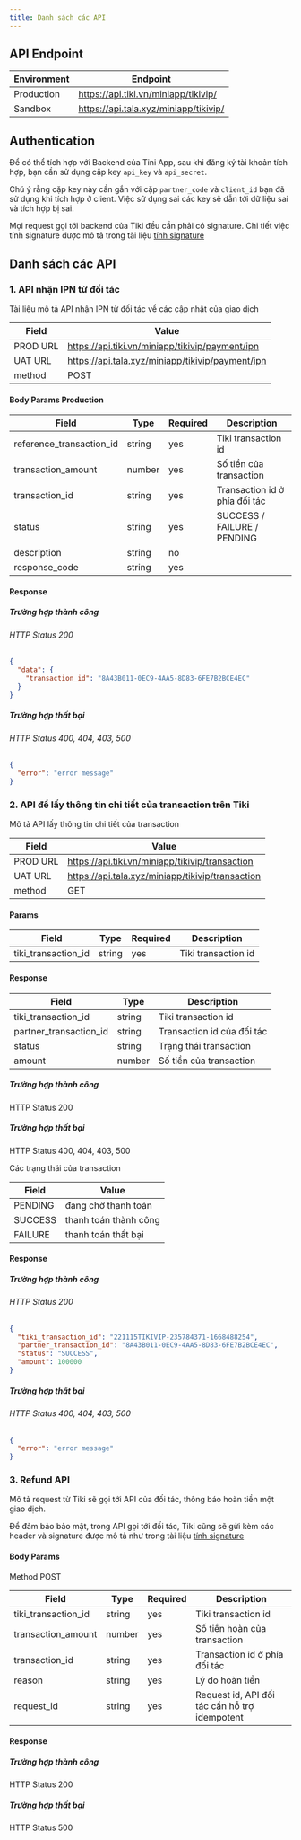 ```yaml
---
title: Danh sách các API
---
```


## API Endpoint

| Environment | Endpoint                              |
| ----------- | ------------------------------------- |
| Production  | https://api.tiki.vn/miniapp/tikivip/  |
| Sandbox     | https://api.tala.xyz/miniapp/tikivip/ |

## Authentication

Để có thể tích hợp với Backend của Tini App, sau khi đăng ký tài khoản tích hợp, bạn cần sử dụng cặp key `api_key` và `api_secret`.

Chú ý rằng cặp key này cần gắn với cặp `partner_code` và `client_id` bạn đã sử dụng khi tích hợp ở client. Việc sử dụng sai các key sẽ dẫn tới dữ liệu sai và tích hợp bị sai.

Mọi request gọi tới backend của Tiki đều cần phải có signature.
Chi tiết việc tính signature được mô tả trong tài liệu [tính signature](/docs/sdk/backend/api_signature)

## Danh sách các API

### 1. API nhận IPN từ đối tác

Tài liệu mô tả API nhận IPN từ đối tác về các cập nhật của giao dịch

| Field    | Value                                            |
| -------- | ------------------------------------------------ |
| PROD URL | https://api.tiki.vn/miniapp/tikivip/payment/ipn  |
| UAT URL  | https://api.tala.xyz/miniapp/tikivip/payment/ipn |
| method   | POST                                             |

#### Body Params Production

| Field                    | Type   | Required | Description                   |
| ------------------------ | ------ | -------- | ----------------------------- |
| reference_transaction_id | string | yes      | Tiki transaction id           |
| transaction_amount       | number | yes      | Số tiền của transaction       |
| transaction_id           | string | yes      | Transaction id ở phía đối tác |
| status                   | string | yes      | SUCCESS / FAILURE / PENDING   |
| description              | string | no       |                               |
| response_code            | string | yes      |                               |

#### Response

##### Trường hợp thành công

###### HTTP Status 200

```json
{
  "data": {
    "transaction_id": "8A43B011-0EC9-4AA5-8D83-6FE7B2BCE4EC"
  }
}
```

##### Trường hợp thất bại

###### HTTP Status 400, 404, 403, 500

```json
{
  "error": "error message"
}
```

### 2. API để lấy thông tin chi tiết của transaction trên Tiki

Mô tả API lấy thông tin chi tiết của transaction

| Field    | Value                                            |
| -------- | ------------------------------------------------ |
| PROD URL | https://api.tiki.vn/miniapp/tikivip/transaction  |
| UAT URL  | https://api.tala.xyz/miniapp/tikivip/transaction |
| method   | GET                                              |


#### Params

| Field               | Type   | Required | Description         |
| ------------------- | ------ | -------- | ------------------- |
| tiki_transaction_id | string | yes      | Tiki transaction id |

#### Response
| Field                  | Type   | Description                |
| ---------------------- | ------ | -------------------------- |
| tiki_transaction_id    | string | Tiki transaction id        |
| partner_transaction_id | string | Transaction id của đối tác |
| status                 | string | Trạng thái transaction     |
| amount                 | number | Số tiền của transaction    |

##### Trường hợp thành công

HTTP Status 200


##### Trường hợp thất bại

HTTP Status 400, 404, 403, 500

Các trạng thái của transaction

| Field   | Value                 |
| ------- | --------------------- |
| PENDING | đang chờ thanh toán   |
| SUCCESS | thanh toán thành công |
| FAILURE | thanh toán thất bại   |


#### Response

##### Trường hợp thành công

###### HTTP Status 200

```json
{
  "tiki_transaction_id": "221115TIKIVIP-235784371-1668488254",
  "partner_transaction_id": "8A43B011-0EC9-4AA5-8D83-6FE7B2BCE4EC",
  "status": "SUCCESS",
  "amount": 100000
}
```

##### Trường hợp thất bại

###### HTTP Status 400, 404, 403, 500

```json
{
  "error": "error message"
}
```

### 3. Refund API

Mô tả request từ Tiki sẽ gọi tới API của đối tác, thông báo hoàn tiền một giao dịch.

Để đảm bảo bảo mật, trong API gọi tới đối tác, Tiki cũng sẽ gửi kèm các header và signature được mô tả như trong tài liệu [tính signature](/docs/sdk/backend/api_signature)

#### Body Params

Method POST

| Field               | Type   | Required | Description                                   |
| ------------------- | ------ | -------- | --------------------------------------------- |
| tiki_transaction_id | string | yes      | Tiki transaction id                           |
| transaction_amount  | number | yes      | Số tiền hoàn của transaction                  |
| transaction_id      | string | yes      | Transaction id ở phía đối tác                 |
| reason              | string | yes      | Lý do hoàn tiền                               |
| request_id          | string | yes      | Request id, API đối tác cần hỗ trợ idempotent |

#### Response

##### Trường hợp thành công

HTTP Status 200

##### Trường hợp thất bại

HTTP Status 500
